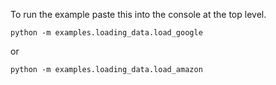 To run the example paste this into the console at the top level.

~~~
python -m examples.loading_data.load_google
~~~

or

~~~
python -m examples.loading_data.load_amazon
~~~